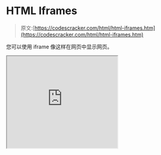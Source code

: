# HTML Iframes

> 原文:[https://codescracker.com/html/html-iframes.htm](https://codescracker.com/html/html-iframes.htm)

您可以使用 iframe 像这样在网页中显示网页。

<iframe style="width:300px;height:250px;" src="http://codescracker.com">&#13; &#13; <h2>在 HTML 中创建 Iframe</h2>&#13; <p>下面是在 HTML 中创建一个 iframe 的一般形式，用来在一个网页中包含一个网页。</p>&#13; <div class="program_box">&#13; <pre>&lt;iframe src="URL"&gt;&lt;/iframe&gt;</pre>&#13; </div>&#13; <p>这里，src 属性表示 iframe 页面的 URL(网址)。</p>&#13; &#13; <h2>设置 Iframe 的高度和宽度</h2>&#13; <p>要设置 iframe 的高度和宽度，只需使用 height 和 width 属性来指定大小。下面的例子展示了如何设置网页中 iframe 的高度和宽度。</p>&#13; <div class="program_box">&#13; <pre>&lt;!DOCTYPE html&gt;&#13; &lt;html&gt;&#13; &lt;head&gt;&#13; &lt;title&gt;HTML Iframe Example&lt;/title&gt;&#13; &lt;/head&gt;&#13; &lt;body&gt;&#13; &#13; &lt;iframe src="http://codescracker.com" width="300px" height="250"&gt;&lt;/iframe&gt;&#13; &#13; &lt;/body&gt;&#13; &lt;/html&gt;</pre>&#13; </div>&#13; <p>下面是上面的 HTML iframe 示例代码生成的示例输出:</p>&#13; <div class="img_box">&#13; <img src="../Images/935355350789eb9ed06c8bb738f32b1b.png" alt="html iframe" data-original-src="https://codescracker.com/html/images/html-iframe.jpg"/>&#13; </div>&#13; <p>下面是上面的 iframe HTML 示例的实时演示输出。</p>&#13; <iframe src="/index.htm" width="300" height="250"/>&#13; &#13; <h2>移除 Iframe 的边框</h2>&#13; <p>要移除 iframe 的边框，只需添加 style 属性并使用<a href="/css/css-border.htm"> CSS border </a>属性。&#13;这个例子展示了如何在 HTML 中移除 iframe 的边框。</p>&#13; <div class="program_box">&#13; <pre>&lt;!DOCTYPE html&gt;&#13; &lt;html&gt;&#13; &lt;head&gt;&#13; &lt;title&gt;HTML Iframe Example&lt;/title&gt;&#13; &lt;/head&gt;&#13; &lt;body&gt;&#13; &#13; &lt;iframe src="http://codescracker.com" width="300" height="250" style="border:none"&gt;&lt;/iframe&gt;&#13; &#13; &lt;/body&gt;&#13; &lt;/html&gt;</pre>&#13; </div>&#13; <p>上述 HTML iframe 示例代码将产生如下输出:</p>&#13; <div class="img_box">&#13; <img src="../Images/9851938b9368b33b3045fe54e768ffb2.png" alt="html iframe example" data-original-src="https://codescracker.com/html/images/html-iframe-example.jpg"/>&#13; </div>&#13; <p>下面是上面 HTML iframe 示例代码的实时演示输出。</p>&#13; <iframe src="http://codescracker.com" width="300" height="250" style="border:none"/>&#13; &#13; <h2>HTML Iframe 示例</h2>&#13; <p>这里还有一些关于 HTML 中 iframe 的例子。使用 CSS，你还可以改变 iframe 边框的大小、样式和颜色。</p>&#13; <p>您可以使用 CSS 使 iframe 更具交互性。下面的例子展示了如何在 HTML 中创建交互式 iframe。</p>&#13; <div class="program_box">&#13; <pre>&lt;!DOCTYPE html&gt;&#13; &lt;html&gt;&#13; &lt;head&gt;&#13; &lt;title&gt;HTML Iframe Example&lt;/title&gt;&#13; &lt;/head&gt;&#13; &lt;body&gt;&#13; &#13; &lt;iframe src="http://codescracker.com" width="300" height="250" style="border:5px solid black"&gt;&lt;/iframe&gt;&#13; &#13; &lt;/body&gt;&#13; &lt;/html&gt;</pre>&#13; </div>&#13; <p>下面是由上面的 HTML 交互式 iframe 示例代码生成的示例输出:</p>&#13; <div class="img_box">&#13; <img src="../Images/3c7be3888b14bbd2190e3bf12109f171.png" alt="html interactive iframe example" data-original-src="https://codescracker.com/html/images/html-interactive-iframe-example.jpg"/>&#13; </div>&#13; <p>下面是上面交互式 iframe 示例代码的 HTML 实时演示输出:</p>&#13; <iframe src="http://codescracker.com" width="300" height="250" style="border:5px solid black"/>&#13; &#13; <h2>使用 iframe 作为链接的目标</h2>&#13; <p>您还可以使用 iframe 作为 HTML 中链接的目标。换句话说，iframe 也可以用作特定链接的目标框架。下面的例子展示了如何使用 iframe 作为链接的目标。</p>&#13; <div class="program_box">&#13; <pre>&lt;!DOCTYPE html&gt;&#13; &lt;html&gt;&#13; &lt;head&gt;&#13; &lt;title&gt;HTML Iframe Example&lt;/title&gt;&#13; &lt;/head&gt;&#13; &lt;body&gt;&#13; &#13; &lt;iframe width="300px" height="250px" src="http://codescracker.com" name="my_iframe"&gt;&lt;/iframe&gt;&#13; &lt;p&gt;&lt;a href="http://codescracker.com/html/html-iframes.htm" target="my_iframe"&gt;HTML Iframe&lt;/a&gt;&lt;/p&gt;&#13; &#13; &lt;/body&gt;&#13; &lt;/html&gt;</pre>&#13; </div>&#13; <p>当链接的目标与 iframe 的名称匹配时，链接将在该 iframe 中打开。这里我们已经创建了一个名为<b> my_iframe </b> &#13;的 iframe，然后创建了一个指向名为<b> my_iframe </b>的 iframe 的链接。因此，当你点击<b> HTML Iframe </b>链接时，你的&#13;网页(HTML Iframe)将在名为<b> my_iframe </b>的 Iframe 中打开。下面是上面的 HTML iframe 示例&#13;代码产生的初始输出。</p>&#13; <div class="img_box">&#13; <img src="../Images/0b30bf8ffe230a0e4f1b69f72cd9345d.png" alt="html iframe code" data-original-src="https://codescracker.com/html/images/html-iframe-code.jpg"/>&#13; </div>&#13; <p>现在点击<b> HTML Iframe </b>链接，该链接将在名为<b> my_iframe </b>的目标 Iframe 中打开，下面是在<b> HTML Iframe </b>链接上点击&#13;后的输出:</p>&#13; <div class="img_box">&#13; <img src="../Images/9931b650e9d16d66c2ed86fcb4f9401b.png" alt="iframe in html" data-original-src="https://codescracker.com/html/images/iframe-in-html.jpg"/>&#13; </div>&#13; <p>下面是上面的 iframe 示例代码以 HTML 格式生成的针对链接的实时演示输出:</p>&#13; <iframe width="300" height="250" src="http://codescracker.com" name="my_iframe"/>&#13; <p><a href="http://codescracker.com/html/html-iframes.htm" target="my_iframe"> HTML Iframe </a></p>&#13; &#13; <p class="testlnk"><a href="/exam/showtest.php?subid=4"> HTML 在线测试</a></p><hr/> &#13; &#13; <br/><hr/>&#13; &#13; &#13; </body> </html></iframe>